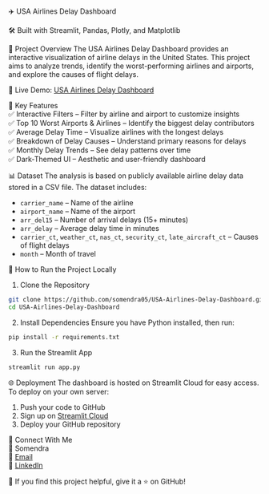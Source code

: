  ✈️ USA Airlines Delay Dashboard

 🛠️ Built with Streamlit, Pandas, Plotly, and Matplotlib

 📌 Project Overview
The USA Airlines Delay Dashboard provides an interactive visualization of airline delays in the United States. This project aims to analyze trends, identify the worst-performing airlines and airports, and explore the causes of flight delays.

🔗 Live Demo: [USA Airlines Delay Dashboard](https://usa-airlines-delay-dashboard.streamlit.app/)

 🎯 Key Features  
✅ Interactive Filters – Filter by airline and airport to customize insights  
✅ Top 10 Worst Airports & Airlines – Identify the biggest delay contributors  
✅ Average Delay Time – Visualize airlines with the longest delays  
✅ Breakdown of Delay Causes – Understand primary reasons for delays  
✅ Monthly Delay Trends – See delay patterns over time  
✅ Dark-Themed UI – Aesthetic and user-friendly dashboard  

 📊 Dataset
The analysis is based on publicly available airline delay data stored in a CSV file. The dataset includes:
- `carrier_name` – Name of the airline
- `airport_name` – Name of the airport
- `arr_del15` – Number of arrival delays (15+ minutes)
- `arr_delay` – Average delay time in minutes
- `carrier_ct`, `weather_ct`, `nas_ct`, `security_ct`, `late_aircraft_ct` – Causes of flight delays
- `month` – Month of travel

 🚀 How to Run the Project Locally

1.	Clone the Repository
```bash
git clone https://github.com/somendra05/USA-Airlines-Delay-Dashboard.git
cd USA-Airlines-Delay-Dashboard
```

2.	Install Dependencies
Ensure you have Python installed, then run:
```bash
pip install -r requirements.txt
```

3.	Run the Streamlit App
```bash
streamlit run app.py
```

 🌐 Deployment
The dashboard is hosted on Streamlit Cloud for easy access. To deploy on your own server:
1. Push your code to GitHub
2. Sign up on [Streamlit Cloud](https://share.streamlit.io/)
3. Deploy your GitHub repository

 📩 Connect With Me  
👤 Somendra  
📧 [Email](mailto:ssingh77@stevens.edu)  
🔗 [LinkedIn](https://www.linkedin.com/in/somendra-singh05/)  


🚀 If you find this project helpful, give it a ⭐ on GitHub!

